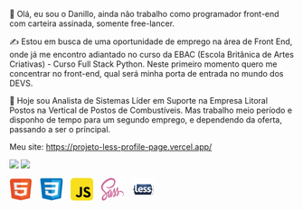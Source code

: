 👋 Olá, eu sou o Danillo, ainda não trabalho como programador front-end com carteira assinada, somente free-lancer. 

✍ Estou em busca de uma oportunidade de emprego na área de Front End, onde já me encontro adiantado no curso da EBAC (Escola Britânica de Artes Criativas) - Curso Full Stack Python.
Neste primeiro momento quero me concentrar no front-end, qual será minha porta de entrada no mundo dos DEVS.

🌱 Hoje sou Analista de Sistemas Líder em Suporte na Empresa Litoral Postos na Vertical de Postos de Combustíveis.
Mas trabalho meio período e disponho de tempo para um segundo emprego, e dependendo da oferta, passando a ser o príncipal.

Meu site: https://projeto-less-profile-page.vercel.app/

<img height="180em" src="https://github-readme-stats.vercel.app/api?username=danilloneo&show_icons=true&theme=dracula&include_all_commits=true&count_private=true"/>
<img height="180em" src="https://github-readme-stats.vercel.app/api/top-langs/?username=danilloneo&layout=compact&langs_count=7&theme=dracula"/>

<img src='./htmlok.png' style='width:40px; height:40px; border-radius:8px'/> <img src='./cssok.png' style='width:40px; height:40px; border-radius:4px'/> <img src='./js.png' style='width:40px; height:40px;'/> <img src='./sass.png' style='width:40px; height:40px;'/> <img src='./less.png' style='width:40px; height:40px;'/>


